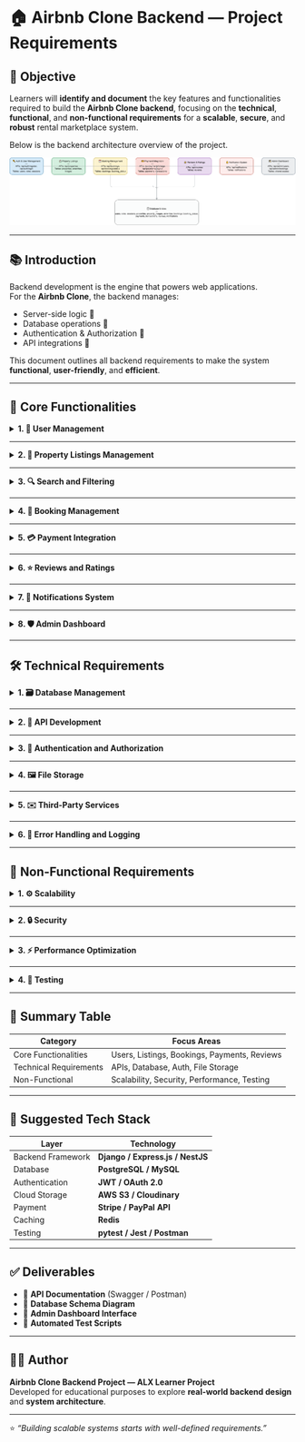 # 🏠 Airbnb Clone Backend — Project Requirements

## 🎯 Objective
Learners will **identify and document** the key features and functionalities required to build the **Airbnb Clone backend**, focusing on the **technical**, **functional**, and **non-functional requirements** for a **scalable**, **secure**, and **robust** rental marketplace system.

Below is the backend architecture overview of the project.

![Airbnb Backend Architecture](alx-airbnb-project-documentation.drawio.png)


---

## 📚 Introduction
Backend development is the engine that powers web applications.  
For the **Airbnb Clone**, the backend manages:
- Server-side logic 🧠  
- Database operations 💾  
- Authentication & Authorization 🔐  
- API integrations 🔗  

This document outlines all backend requirements to make the system **functional**, **user-friendly**, and **efficient**.

---

## 🔑 Core Functionalities

<details>
<summary><b>1. 👥 User Management</b></summary>

### User Registration
- Allow users to sign up as **Guests** or **Hosts**.  
- Secure authentication using **JWT (JSON Web Tokens)**.

### User Login & Authentication
- Login via **email & password**.  
- Include **OAuth** (Google, Facebook, etc.).

### Profile Management
- Users can update their **profile photos**, **contact info**, and **preferences**.
</details>

---

<details>
<summary><b>2. 🏡 Property Listings Management</b></summary>

### Add Listings
- Hosts can create property listings with:
  - Title, description, location, price, amenities, and availability.

### Edit/Delete Listings
- Hosts can update or delete their listings when necessary.
</details>

---

<details>
<summary><b>3. 🔍 Search and Filtering</b></summary>

- Implement search to find properties by:
  - Location  
  - Price range  
  - Number of guests  
  - Amenities (Wi-Fi, pool, pet-friendly)
- Include **pagination** for handling large datasets.
</details>

---

<details>
<summary><b>4. 📅 Booking Management</b></summary>

### Booking Creation
- Guests can book properties for specific dates.  
- Prevent **double bookings** through date validation.

### Booking Cancellation
- Guests or hosts can cancel bookings following set policies.

### Booking Status
- Track status: `pending`, `confirmed`, `canceled`, `completed`.
</details>

---

<details>
<summary><b>5. 💳 Payment Integration</b></summary>

- Integrate **Stripe** or **PayPal** for secure payments.  
- Handle:
  - Upfront guest payments 💰  
  - Host payouts post-booking 🏦  
- Support **multiple currencies**.
</details>

---

<details>
<summary><b>6. ⭐ Reviews and Ratings</b></summary>

- Guests can leave reviews and ratings for properties.  
- Hosts can reply to reviews.  
- Reviews are tied to completed bookings to prevent spam.
</details>

---

<details>
<summary><b>7. 🔔 Notifications System</b></summary>

- Email and in-app notifications for:
  - Booking confirmations ✅  
  - Cancellations ❌  
  - Payment updates 💵
</details>

---

<details>
<summary><b>8. 🛡️ Admin Dashboard</b></summary>

Admins can monitor and manage:
- Users  
- Listings  
- Bookings  
- Payments
</details>

---

## 🛠️ Technical Requirements

<details>
<summary><b>1. 🗃️ Database Management</b></summary>

- Use **PostgreSQL** or **MySQL**.  
- Key Tables:
  - `Users` (guests, hosts)  
  - `Properties`  
  - `Bookings`  
  - `Reviews`  
  - `Payments`
</details>

---

<details>
<summary><b>2. 🔗 API Development</b></summary>

- Build **RESTful APIs** with:
  - `GET` → Retrieve data  
  - `POST` → Create data  
  - `PUT/PATCH` → Update data  
  - `DELETE` → Remove data  
- Include correct **HTTP status codes**.  
- Optionally integrate **GraphQL** for complex data fetching.
</details>

---

<details>
<summary><b>3. 🔐 Authentication and Authorization</b></summary>

- Use **JWT** for user sessions.  
- Implement **Role-Based Access Control (RBAC)** for:
  - Guests  
  - Hosts  
  - Admins
</details>

---

<details>
<summary><b>4. 🖼️ File Storage</b></summary>

- Store images in **AWS S3** or **Cloudinary**.  
- For local development, use **file storage**.
</details>

---

<details>
<summary><b>5. ✉️ Third-Party Services</b></summary>

- Use **SendGrid** or **Mailgun** for sending emails and notifications.
</details>

---

<details>
<summary><b>6. 🧩 Error Handling and Logging</b></summary>

- Implement **global error handling**.  
- Log system errors for debugging and performance monitoring.
</details>

---

## 🚀 Non-Functional Requirements

<details>
<summary><b>1. ⚙️ Scalability</b></summary>

- Use **modular architecture** for scalability.  
- Enable **horizontal scaling** via load balancers.
</details>

---

<details>
<summary><b>2. 🔒 Security</b></summary>

- Encrypt passwords and sensitive data.  
- Implement **firewalls**, **input validation**, and **rate limiting**.  
- Follow **OWASP** best practices.
</details>

---

<details>
<summary><b>3. ⚡ Performance Optimization</b></summary>

- Use **Redis caching** for frequent queries.  
- Optimize **SQL queries** and minimize server load.
</details>

---

<details>
<summary><b>4. 🧪 Testing</b></summary>

- Write **unit** and **integration tests** using `pytest`.  
- Include **automated API testing** to verify endpoint functionality.
</details>

---

## 🧱 Summary Table

| Category | Focus Areas |
|-----------|-------------|
| Core Functionalities | Users, Listings, Bookings, Payments, Reviews |
| Technical Requirements | APIs, Database, Auth, File Storage |
| Non-Functional | Scalability, Security, Performance, Testing |

---

## 🧰 Suggested Tech Stack

| Layer | Technology |
|-------|-------------|
| Backend Framework | **Django / Express.js / NestJS** |
| Database | **PostgreSQL / MySQL** |
| Authentication | **JWT / OAuth 2.0** |
| Cloud Storage | **AWS S3 / Cloudinary** |
| Payment | **Stripe / PayPal API** |
| Caching | **Redis** |
| Testing | **pytest / Jest / Postman** |

---

## ✅ Deliverables
- 📘 **API Documentation** (Swagger / Postman)  
- 🧩 **Database Schema Diagram**  
- 🧮 **Admin Dashboard Interface**  
- 🧪 **Automated Test Scripts**

---

## 👩‍💻 Author
**Airbnb Clone Backend Project — ALX Learner Project**  
Developed for educational purposes to explore **real-world backend design** and **system architecture**.

---

⭐ *“Building scalable systems starts with well-defined requirements.”*
